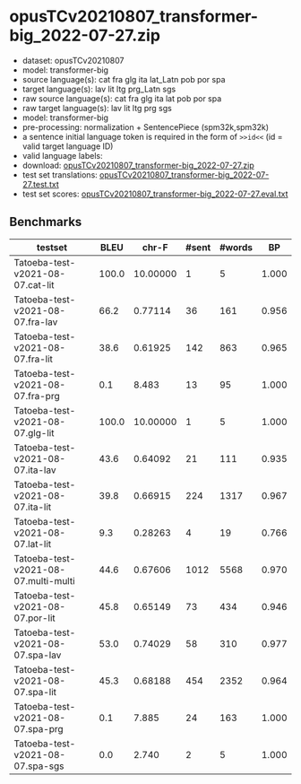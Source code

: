 # opusTCv20210807_transformer-big_2022-07-27.zip

* dataset: opusTCv20210807
* model: transformer-big
* source language(s): cat fra glg ita lat_Latn pob por spa
* target language(s): lav lit ltg prg_Latn sgs
* raw source language(s): cat fra glg ita lat pob por spa
* raw target language(s): lav lit ltg prg sgs
* model: transformer-big
* pre-processing: normalization + SentencePiece (spm32k,spm32k)
* a sentence initial language token is required in the form of `>>id<<` (id = valid target language ID)
* valid language labels: 
* download: [opusTCv20210807_transformer-big_2022-07-27.zip](https://object.pouta.csc.fi/Tatoeba-MT-models/itc-bat/opusTCv20210807_transformer-big_2022-07-27.zip)
* test set translations: [opusTCv20210807_transformer-big_2022-07-27.test.txt](https://object.pouta.csc.fi/Tatoeba-MT-models/itc-bat/opusTCv20210807_transformer-big_2022-07-27.test.txt)
* test set scores: [opusTCv20210807_transformer-big_2022-07-27.eval.txt](https://object.pouta.csc.fi/Tatoeba-MT-models/itc-bat/opusTCv20210807_transformer-big_2022-07-27.eval.txt)

## Benchmarks

| testset | BLEU  | chr-F | #sent | #words | BP |
|---------|-------|-------|-------|--------|----|
| Tatoeba-test-v2021-08-07.cat-lit 	| 100.0 	| 10.00000 	| 1 	| 5 	| 1.000 |
| Tatoeba-test-v2021-08-07.fra-lav 	| 66.2 	| 0.77114 	| 36 	| 161 	| 0.956 |
| Tatoeba-test-v2021-08-07.fra-lit 	| 38.6 	| 0.61925 	| 142 	| 863 	| 0.965 |
| Tatoeba-test-v2021-08-07.fra-prg 	| 0.1 	| 8.483 	| 13 	| 95 	| 1.000 |
| Tatoeba-test-v2021-08-07.glg-lit 	| 100.0 	| 10.00000 	| 1 	| 5 	| 1.000 |
| Tatoeba-test-v2021-08-07.ita-lav 	| 43.6 	| 0.64092 	| 21 	| 111 	| 0.935 |
| Tatoeba-test-v2021-08-07.ita-lit 	| 39.8 	| 0.66915 	| 224 	| 1317 	| 0.967 |
| Tatoeba-test-v2021-08-07.lat-lit 	| 9.3 	| 0.28263 	| 4 	| 19 	| 0.766 |
| Tatoeba-test-v2021-08-07.multi-multi 	| 44.6 	| 0.67606 	| 1012 	| 5568 	| 0.970 |
| Tatoeba-test-v2021-08-07.por-lit 	| 45.8 	| 0.65149 	| 73 	| 434 	| 0.946 |
| Tatoeba-test-v2021-08-07.spa-lav 	| 53.0 	| 0.74029 	| 58 	| 310 	| 0.977 |
| Tatoeba-test-v2021-08-07.spa-lit 	| 45.3 	| 0.68188 	| 454 	| 2352 	| 0.964 |
| Tatoeba-test-v2021-08-07.spa-prg 	| 0.1 	| 7.885 	| 24 	| 163 	| 1.000 |
| Tatoeba-test-v2021-08-07.spa-sgs 	| 0.0 	| 2.740 	| 2 	| 5 	| 1.000 |

